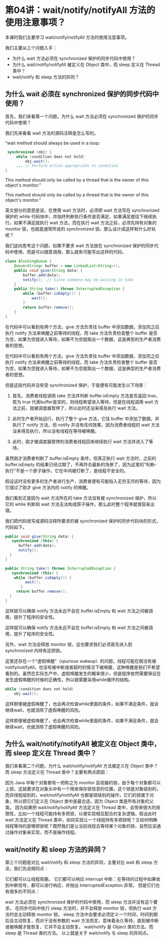 # 第04讲：wait/notify/notifyAll 方法的使用注意事项？

本课时我们主要学习 wait/notify/notifyAll 方法的使用注意事项。

我们主要从三个问题入手：

- 为什么 wait 方法必须在 synchronized 保护的同步代码中使用？
- 为什么 wait/notify/notifyAll 被定义在 Object 类中，而 sleep 定义在 Thread 类中？
- wait/notify 和 sleep 方法的异同？



## 为什么 wait 必须在 synchronized 保护的同步代码中使用？

首先，我们来看第一个问题，为什么 wait 方法必须在 synchronized 保护的同步代码中使用？

我们先来看看 wait 方法的源码注释是怎么写的。

“wait method should always be used in a loop:

```java
 synchronized (obj) {
     while (condition does not hold)
         obj.wait();
     ... // Perform action appropriate to condition
}
```

This method should only be called by a thread that is the owner of this object's monitor.”

This method should only be called by a thread that is the owner of this object's monitor.”

英文部分的意思是说，在使用 wait 方法时，必须把 wait 方法写在 synchronized 保护的 while 代码块中，并始终判断执行条件是否满足，如果满足就往下继续执行，如果不满足就执行 wait 方法，而在执行 wait 方法之前，必须先持有对象的 monitor 锁，也就是通常所说的 synchronized 锁。那么设计成这样有什么好处呢？

我们逆向思考这个问题，如果不要求 wait 方法放在 synchronized 保护的同步代码中使用，而是可以随意调用，那么就有可能写出这样的代码。

```java
class BlockingQueue {
    Queue<String> buffer = new LinkedList<String>();
    public void give(String data) {
        buffer.add(data);
        notify();  // Since someone may be waiting in take
    }
    public String take() throws InterruptedException {
        while (buffer.isEmpty()) {
            wait();
        }
        return buffer.remove();
    }
}
```

在代码中可以看到有两个方法，give 方法负责往 buffer 中添加数据，添加完之后执行 notify 方法来唤醒之前等待的线程，而 take 方法负责检查整个 buffer 是否为空，如果为空就进入等待，如果不为空就取出一个数据，这是典型的生产者消费者的思想。

在代码中可以看到有两个方法，give 方法负责往 buffer 中添加数据，添加完之后执行 notify 方法来唤醒之前等待的线程，而 take 方法负责检查整个 buffer 是否为空，如果为空就进入等待，如果不为空就取出一个数据，这是典型的生产者消费者的思想。

但是这段代码并没有受 synchronized 保护，于是便有可能发生以下场景：

1. 首先，消费者线程调用 take 方法并判断 buffer.isEmpty 方法是否返回 true，若为 true 代表buffer是空的，则线程希望进入等待，但是在线程调用 wait 方法之前，就被调度器暂停了，所以此时还没来得及执行 wait 方法。

2. 此时生产者开始运行，执行了整个 give 方法，它往 buffer 中添加了数据，并执行了 notify 方法，但 notify 并没有任何效果，因为消费者线程的 wait 方法没来得及执行，所以没有线程在等待被唤醒。

3. 此时，刚才被调度器暂停的消费者线程回来继续执行 wait 方法并进入了等待。

   

虽然刚才消费者判断了 buffer.isEmpty 条件，但真正执行 wait 方法时，之前的 buffer.isEmpty 的结果已经过期了，不再符合最新的场景了，因为这里的“判断-执行”不是一个原子操作，它在中间被打断了，是线程不安全的。

假设这时没有更多的生产者进行生产，消费者便有可能陷入无穷无尽的等待，因为它错过了刚才 give 方法内的 notify 的唤醒。

我们看到正是因为 wait 方法所在的 take 方法没有被 synchronized 保护，所以它的 while 判断和 wait 方法无法构成原子操作，那么此时整个程序就很容易出错。

我们把代码改写成源码注释所要求的被 synchronized 保护的同步代码块的形式，代码如下。

```java
public void give(String data) {
   synchronized (this) {
      buffer.add(data);
      notify();
  }
}

public String take() throws InterruptedException {
   synchronized (this) {
    while (buffer.isEmpty()) {
         wait();
       }
     return buffer.remove();
  }
}
```

这样就可以确保 notify 方法永远不会在 buffer.isEmpty 和 wait 方法之间被调用，提升了程序的安全性。

这样就可以确保 notify 方法永远不会在 buffer.isEmpty 和 wait 方法之间被调用，提升了程序的安全性。

另外，wait 方法会释放 monitor 锁，这也要求我们必须首先进入到 synchronized 内持有这把锁。

这里还存在一个“虚假唤醒”（spurious wakeup）的问题，线程可能在既没有被notify/notifyAll，也没有被中断或者超时的情况下被唤醒，这种唤醒是我们不希望看到的。虽然在实际生产中，虚假唤醒发生的概率很小，但是程序依然需要保证在发生虚假唤醒的时候的正确性，所以就需要采用while循环的结构。

```java
while (condition does not hold)
    obj.wait();
```

这样即便被虚假唤醒了，也会再次检查while里面的条件，如果不满足条件，就会继续wait，也就消除了虚假唤醒的风险。

这样即便被虚假唤醒了，也会再次检查while里面的条件，如果不满足条件，就会继续wait，也就消除了虚假唤醒的风险。

## 为什么 wait/notify/notifyAll 被定义在 Object 类中，而 sleep 定义在 Thread 类中？

我们来看第二个问题，为什么 wait/notify/notifyAll 方法被定义在 Object 类中？而 sleep 方法定义在 Thread 类中？主要有两点原因：

因为 Java 中每个对象都有一把称之为 monitor 监视器的锁，由于每个对象都可以上锁，这就要求在对象头中有一个用来保存锁信息的位置。这个锁是对象级别的，而非线程级别的，wait/notify/notifyAll 也都是锁级别的操作，它们的锁属于对象，所以把它们定义在 Object 类中是最合适，因为 Object 类是所有对象的父类。
因为如果把 wait/notify/notifyAll 方法定义在 Thread 类中，会带来很大的局限性，比如一个线程可能持有多把锁，以便实现相互配合的复杂逻辑，假设此时 wait 方法定义在 Thread 类中，如何实现让一个线程持有多把锁呢？又如何明确线程等待的是哪把锁呢？既然我们是让当前线程去等待某个对象的锁，自然应该通过操作对象来实现，而不是操作线程。

## wait/notify 和 sleep 方法的异同？

第三个问题是对比 wait/notify 和 sleep 方法的异同，主要对比 wait 和 sleep 方法，我们先说相同点：

它们都可以让线程阻塞。
它们都可以响应 interrupt 中断：在等待的过程中如果收到中断信号，都可以进行响应，并抛出 InterruptedException 异常。
但是它们也有很多的不同点：

wait 方法必须在 synchronized 保护的代码中使用，而 sleep 方法并没有这个要求。
在同步代码中执行 sleep 方法时，并不会释放 monitor 锁，但执行 wait 方法时会主动释放 monitor 锁。
sleep 方法中会要求必须定义一个时间，时间到期后会主动恢复，而对于没有参数的 wait 方法而言，意味着永久等待，直到被中断或被唤醒才能恢复，它并不会主动恢复。
wait/notify 是 Object 类的方法，而 sleep 是 Thread 类的方法。
以上就是关于 wait/notify 与 sleep 的异同点。


